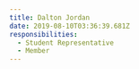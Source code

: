 ```yaml
---
title: Dalton Jordan
date: 2019-08-10T03:36:39.681Z
responsibilities:
  - Student Representative
  - Member
---
```


